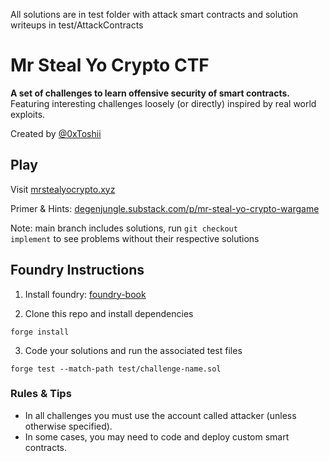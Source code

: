 All solutions are in test folder with attack smart contracts and solution writeups in test/AttackContracts

# Mr Steal Yo Crypto CTF

**A set of challenges to learn offensive security of smart contracts.** Featuring interesting challenges loosely (or directly) inspired by real world exploits.

Created by [@0xToshii](https://twitter.com/0xToshii)

## Play

Visit [mrstealyocrypto.xyz](https://mrstealyocrypto.xyz)

Primer & Hints: [degenjungle.substack.com/p/mr-steal-yo-crypto-wargame](https://degenjungle.substack.com/p/mr-steal-yo-crypto-wargame)

Note: main branch includes solutions, run <code>git checkout implement</code> to see problems without their respective solutions

## Foundry Instructions

1. Install foundry: [foundry-book](https://book.getfoundry.sh/getting-started/installation)

2. Clone this repo and install dependencies

```console
forge install
```

3. Code your solutions and run the associated test files

```console
forge test --match-path test/challenge-name.sol
```

### Rules & Tips

- In all challenges you must use the account called attacker (unless otherwise specified).
- In some cases, you may need to code and deploy custom smart contracts.
